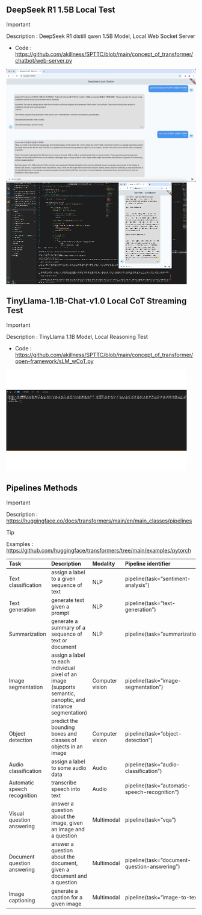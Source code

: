## DeepSeek R1 1.5B Local Test

> [!IMPORTANT] 
> Description : DeepSeek R1 distill qwen 1.5B Model, Local Web Socket Server 
> - Code : https://github.com/akillness/SPTTC/blob/main/concept_of_transformer/chatbot/web-server.py

<img src="imgs/chatbot_system_for_readme.png">

<img src="imgs/chatbot_system_for_readme_2.gif">

## TinyLlama-1.1B-Chat-v1.0 Local CoT Streaming Test

> [!IMPORTANT] 
> Description : TinyLlama 1.1B Model, Local Reasoning Test 
> - Code : https://github.com/akillness/SPTTC/blob/main/concept_of_transformer/open-framework/sLM_wCoT.py

<img src="imgs/Cot_streaming.gif">

## Pipelines Methods

> [!IMPORTANT] 
> Description : <https://huggingface.co/docs/transformers/main/en/main_classes/pipelines>

> [!TIP]
> Examples : <https://github.com/huggingface/transformers/tree/main/examples/pytorch>


|Task| Description| Modality| Pipeline identifier|
|:--- | :--- | :---| :--- |
|Text classification|assign a label to a given sequence of text	|NLP|pipeline(task=“sentiment-analysis”)|
|Text generation | generate text given a prompt|NLP|pipeline(task=“text-generation”)|
|Summarization|generate a summary of a sequence of text or document|NLP|pipeline(task=“summarization”)|Image classification	assign a label to an image|Computer vision	pipeline(task=“image-classification”)|
|Image segmentation|assign a label to each individual pixel of an image (supports semantic, panoptic, and instance segmentation)|Computer vision|pipeline(task=“image-segmentation”)|
|Object detection| predict the bounding boxes and classes of objects in an image|Computer vision|pipeline(task=“object-detection”)|
|Audio classification|assign a label to some audio data | Audio | pipeline(task=“audio-classification”)|
|Automatic speech recognition|transcribe speech into text | Audio |pipeline(task=“automatic-speech-recognition”)|
|Visual question answering | answer a question about the image, given an image and a question|Multimodal|pipeline(task=“vqa”)|
|Document question answering | answer a question about the document, given a document and a question|Multimodal | pipeline(task=“document-question-answering”)|
|Image captioning | generate a caption for a given image | Multimodal |pipeline(task=“image-to-text”)|